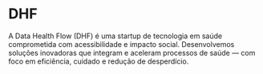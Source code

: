 # DHF
A Data Health Flow (DHF) é uma startup de tecnologia em saúde comprometida com acessibilidade e impacto social. Desenvolvemos soluções inovadoras que integram e aceleram processos de saúde — com foco em eficiência, cuidado e redução de desperdício.
